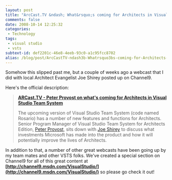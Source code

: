 ```yaml
---
layout: post
title: "ArcCast.TV &ndash; What&rsquo;s coming for Architects in Visual Studio Team System"
comments: false
date: 2008-10-14 12:25:32
categories:
 - Technology
tags:
 - visual studio
 - vsts
subtext-id: def2201c-46e8-4eeb-93c0-a1c95fcc8702
alias: /blog/post/ArcCastTV-ndash3b-Whatrsquo3bs-coming-for-Architects-in-Visual-Studio-Team-System.aspx
---
```



Somehow this slipped past me, but a couple of weeks ago a webcast that I did with local Architect Evangelist Joe Shirey posted up on Channel9.

Here's the official description:

> **[ARCast.TV - Peter Provost on what's coming for Architects in Visual Studio Team System](http://channel9.msdn.com/shows/ARCast.TV/ARCastTV-Peter-Provost-on-whats-coming-for-Architects-in-Visual-Studio-Team-System/)**
> 
> The upcoming version of Visual Studio Team System (code named Rosario) has a number of new features and functions for Architects. Senior Program Manager of Visual Studio Team System for Architects Edition, [Peter Provost](http://www.peterprovost.org/blog/), sits down with [Joe Shirey](http://www.joeshirey.com/) to discuss what investments Microsoft has made into the product and how it will potentially improve the lives of Architects.

In addition to that, a number of other great webcasts have been going up by my team mates and other VSTS folks. We've created a special section on Channel9 for all of this great content at **[http://channel9.msdn.com/VisualStudio/](http://channel9.msdn.com/VisualStudio/)** so please go check it out!
